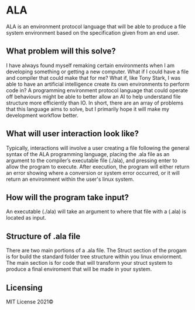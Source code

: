 # ALA
ALA is an environment protocol language that will be able to produce a file system environment based on the specification given from an end user.

## What problem will this solve?
I have always found myself remaking certain environments when I am developing something or getting a new computer. What if I could have a file and compiler that could make that for me? What if, like Tony Stark, I was able to have an artificial intelligence create its own environments to perform code in? A programming environment protocol language that could operate off behaviours might be able to better allow an AI to help understand file structure more efficiently than IO. In short, there are an array of problems that this language aims to solve, but I primarily hope it will make my development workflow better.

## What will user interaction look like?
Typically, interactions will involve a user creating a file following the general syntax of the ALA programming language, placing the .ala file as an argument to the compiler’s executable file (./ala), and pressing enter to allow the program to execute. After execution, the program will either return an error showing where a conversion or system error occurred, or it will return an environment within the user's linux system.

## How will the program take input?
An executable (./ala) will take an argument to where that file with a (.ala) is located as input.

## Structure of .ala file
There are two main portions of a .ala file. The Struct section of the progam is for build the standard folder tree structure within you linux enviorment. The main section is for code that will transform your struct system to produce a final enviroment that will be made in your system. 


## Licensing
MIT License 2021©
